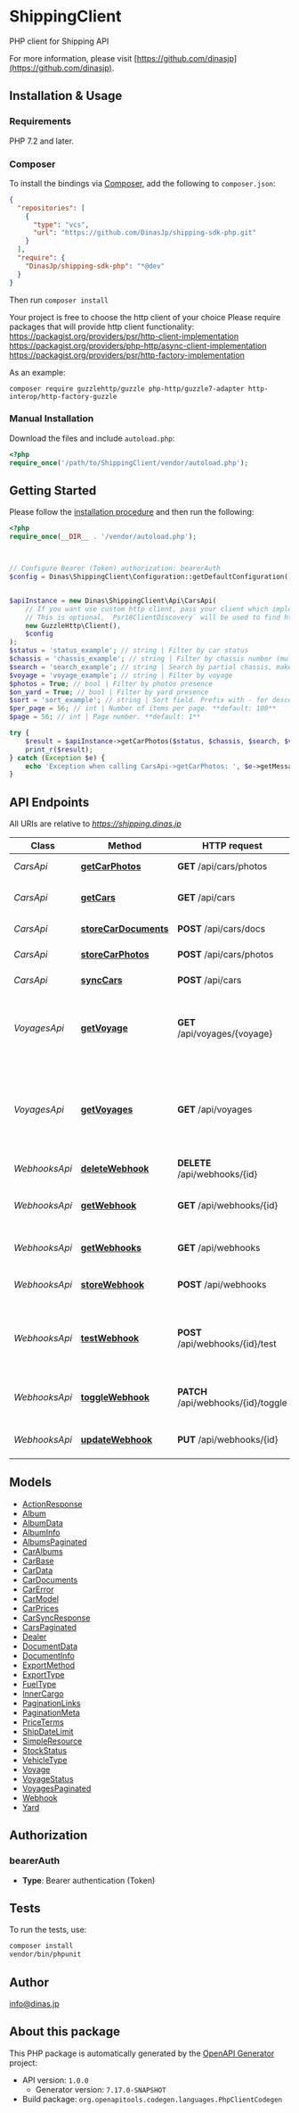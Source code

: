 # ShippingClient

PHP client for Shipping API

For more information, please visit [https://github.com/dinasjp](https://github.com/dinasjp).

## Installation & Usage

### Requirements

PHP 7.2 and later.

### Composer

To install the bindings via [Composer](https://getcomposer.org/), add the following to `composer.json`:

```json
{
  "repositories": [
    {
      "type": "vcs",
      "url": "https://github.com/DinasJp/shipping-sdk-php.git"
    }
  ],
  "require": {
    "DinasJp/shipping-sdk-php": "*@dev"
  }
}
```

Then run `composer install`

Your project is free to choose the http client of your choice
Please require packages that will provide http client functionality:
https://packagist.org/providers/psr/http-client-implementation
https://packagist.org/providers/php-http/async-client-implementation
https://packagist.org/providers/psr/http-factory-implementation

As an example:

```
composer require guzzlehttp/guzzle php-http/guzzle7-adapter http-interop/http-factory-guzzle
```

### Manual Installation

Download the files and include `autoload.php`:

```php
<?php
require_once('/path/to/ShippingClient/vendor/autoload.php');
```

## Getting Started

Please follow the [installation procedure](#installation--usage) and then run the following:

```php
<?php
require_once(__DIR__ . '/vendor/autoload.php');



// Configure Bearer (Token) authorization: bearerAuth
$config = Dinas\ShippingClient\Configuration::getDefaultConfiguration()->setAccessToken('YOUR_ACCESS_TOKEN');


$apiInstance = new Dinas\ShippingClient\Api\CarsApi(
    // If you want use custom http client, pass your client which implements `Psr\Http\Client\ClientInterface`.
    // This is optional, `Psr18ClientDiscovery` will be used to find http client. For instance `GuzzleHttp\Client` implements that interface
    new GuzzleHttp\Client(),
    $config
);
$status = 'status_example'; // string | Filter by car status
$chassis = 'chassis_example'; // string | Filter by chassis number (multiple values separated by spaces)
$search = 'search_example'; // string | Search by partial chassis, make, model
$voyage = 'voyage_example'; // string | Filter by voyage
$photos = True; // bool | Filter by photos presence
$on_yard = True; // bool | Filter by yard presence
$sort = 'sort_example'; // string | Sort field. Prefix with - for descending. **default: -id**
$per_page = 56; // int | Number of items per page. **default: 100**
$page = 56; // int | Page number. **default: 1**

try {
    $result = $apiInstance->getCarPhotos($status, $chassis, $search, $voyage, $photos, $on_yard, $sort, $per_page, $page);
    print_r($result);
} catch (Exception $e) {
    echo 'Exception when calling CarsApi->getCarPhotos: ', $e->getMessage(), PHP_EOL;
}

```

## API Endpoints

All URIs are relative to *https://shipping.dinas.jp*

Class | Method | HTTP request | Description
------------ | ------------- | ------------- | -------------
*CarsApi* | [**getCarPhotos**](docs/Api/CarsApi.md#getcarphotos) | **GET** /api/cars/photos | Get car photos
*CarsApi* | [**getCars**](docs/Api/CarsApi.md#getcars) | **GET** /api/cars | Get paginated list of cars
*CarsApi* | [**storeCarDocuments**](docs/Api/CarsApi.md#storecardocuments) | **POST** /api/cars/docs | Store car documents
*CarsApi* | [**storeCarPhotos**](docs/Api/CarsApi.md#storecarphotos) | **POST** /api/cars/photos | Store car photos
*CarsApi* | [**syncCars**](docs/Api/CarsApi.md#synccars) | **POST** /api/cars | Create or update cars
*VoyagesApi* | [**getVoyage**](docs/Api/VoyagesApi.md#getvoyage) | **GET** /api/voyages/{voyage} | Retrieve detailed information about a specific voyage
*VoyagesApi* | [**getVoyages**](docs/Api/VoyagesApi.md#getvoyages) | **GET** /api/voyages | Retrieve a paginated list of voyages with optional filtering and sorting
*WebhooksApi* | [**deleteWebhook**](docs/Api/WebhooksApi.md#deletewebhook) | **DELETE** /api/webhooks/{id} | Delete a webhook
*WebhooksApi* | [**getWebhook**](docs/Api/WebhooksApi.md#getwebhook) | **GET** /api/webhooks/{id} | Retrieve a specific webhook by ID
*WebhooksApi* | [**getWebhooks**](docs/Api/WebhooksApi.md#getwebhooks) | **GET** /api/webhooks | Retrieve a list of webhooks
*WebhooksApi* | [**storeWebhook**](docs/Api/WebhooksApi.md#storewebhook) | **POST** /api/webhooks | Create a new webhook
*WebhooksApi* | [**testWebhook**](docs/Api/WebhooksApi.md#testwebhook) | **POST** /api/webhooks/{id}/test | Send a test payload to the webhook to verify it&#39;s working
*WebhooksApi* | [**toggleWebhook**](docs/Api/WebhooksApi.md#togglewebhook) | **PATCH** /api/webhooks/{id}/toggle | Toggle the active status of a webhook
*WebhooksApi* | [**updateWebhook**](docs/Api/WebhooksApi.md#updatewebhook) | **PUT** /api/webhooks/{id} | Update an existing webhook

## Models

- [ActionResponse](docs/Model/ActionResponse.md)
- [Album](docs/Model/Album.md)
- [AlbumData](docs/Model/AlbumData.md)
- [AlbumInfo](docs/Model/AlbumInfo.md)
- [AlbumsPaginated](docs/Model/AlbumsPaginated.md)
- [CarAlbums](docs/Model/CarAlbums.md)
- [CarBase](docs/Model/CarBase.md)
- [CarData](docs/Model/CarData.md)
- [CarDocuments](docs/Model/CarDocuments.md)
- [CarError](docs/Model/CarError.md)
- [CarModel](docs/Model/CarModel.md)
- [CarPrices](docs/Model/CarPrices.md)
- [CarSyncResponse](docs/Model/CarSyncResponse.md)
- [CarsPaginated](docs/Model/CarsPaginated.md)
- [Dealer](docs/Model/Dealer.md)
- [DocumentData](docs/Model/DocumentData.md)
- [DocumentInfo](docs/Model/DocumentInfo.md)
- [ExportMethod](docs/Model/ExportMethod.md)
- [ExportType](docs/Model/ExportType.md)
- [FuelType](docs/Model/FuelType.md)
- [InnerCargo](docs/Model/InnerCargo.md)
- [PaginationLinks](docs/Model/PaginationLinks.md)
- [PaginationMeta](docs/Model/PaginationMeta.md)
- [PriceTerms](docs/Model/PriceTerms.md)
- [ShipDateLimit](docs/Model/ShipDateLimit.md)
- [SimpleResource](docs/Model/SimpleResource.md)
- [StockStatus](docs/Model/StockStatus.md)
- [VehicleType](docs/Model/VehicleType.md)
- [Voyage](docs/Model/Voyage.md)
- [VoyageStatus](docs/Model/VoyageStatus.md)
- [VoyagesPaginated](docs/Model/VoyagesPaginated.md)
- [Webhook](docs/Model/Webhook.md)
- [Yard](docs/Model/Yard.md)

## Authorization

### bearerAuth

- **Type**: Bearer authentication (Token)

## Tests

To run the tests, use:

```bash
composer install
vendor/bin/phpunit
```

## Author

info@dinas.jp

## About this package

This PHP package is automatically generated by the [OpenAPI Generator](https://openapi-generator.tech) project:

- API version: `1.0.0`
    - Generator version: `7.17.0-SNAPSHOT`
- Build package: `org.openapitools.codegen.languages.PhpClientCodegen`
